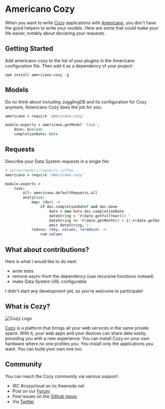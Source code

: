 # Americano Cozy

When you want to write [Cozy](http://cozy.io) applications with 
[Americano](https://github.com/frankrousseau/americano), you don't have the
good helpers to write your models. Here are some that could make your life
easier, notably about declaring your requests.

## Getting Started

Add americano-cozy to the list of your plugins in the Americano configuration file. Then add it as a dependency of your project:

    npm install americano-cozy -g


## Models

Do no think about including JugglingDB and its configuration for Cozy 
anymore, Americano Cozy does the job for you:


```coffeescript
americano = require 'americano-cozy'

module.exports = americano.getModel 'Task',
    done: Boolean
    completionDate: Date
```

## Requests

Describe your Data System requests in a single file:

```coffeescript
# server/models/requests.coffee
americano = require 'americano-cozy'

module.exports =
    task:
        all: americano.defaultRequests.all
        analytics:
            map: (doc) ->
                if doc.completionDate? and doc.done
                    date = new Date doc.completionDate
                    dateString = "#{date.getFullYear()}-"
                    dateString += "#{date.getMonth() + 1}-#{date.getDate()}"
                    emit dateString, 1
            reduce: (key, values, rereduce) ->
                sum values
```

## What about contributions?

Here is what I would like to do next:

* write tests
* remove async from the dependency (use recursive functions instead)
* make Data System URL configurable

I didn't start any development yet, so you're welcome to participate!

## What is Cozy?

![Cozy Logo](https://raw.github.com/mycozycloud/cozy-setup/gh-pages/assets/images/happycloud.png)

[Cozy](http://cozy.io) is a platform that brings all your web services in the
same private space.  With it, your web apps and your devices can share data
easily, providing you
with a new experience. You can install Cozy on your own hardware where no one
profiles you. You install only the applications you want. You can build your
own one too.

## Community 

You can reach the Cozy community via various support:

* IRC #cozycloud on irc.freenode.net
* Post on our [Forum](https://groups.google.com/forum/?fromgroups#!forum/cozy-cloud)
* Post issues on the [Github repos](https://github.com/mycozycloud/)
* Via [Twitter](http://twitter.com/mycozycloud)
